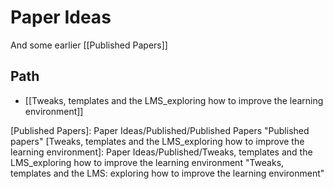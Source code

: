 # Paper Ideas

And some earlier [[Published Papers]]

## Path

- [[Tweaks, templates and the LMS_exploring how to improve the learning environment]]

[//begin]: # "Autogenerated link references for markdown compatibility"
[Published Papers]: Paper Ideas/Published/Published Papers "Published papers"
[Tweaks, templates and the LMS_exploring how to improve the learning environment]: Paper Ideas/Published/Tweaks, templates and the LMS_exploring how to improve the learning environment "Tweaks, templates and the LMS: exploring how to improve the learning environment"
